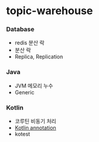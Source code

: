 # topic-warehouse

### Database
- redis 분산 락
- 분산 락
- Replica, Replication

### Java
- JVM 메모리 누수
- Generic

### Kotlin
- 코루틴 비동기 처리
- [Kotlin annotation](https://kotlinlang.org/docs/annotations.html#annotation-use-site-targets)
- kotest
